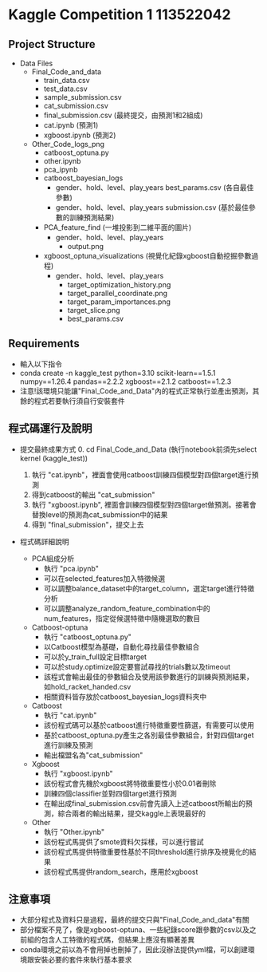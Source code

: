 # Kaggle Competition 1 113522042
## Project Structure
- Data Files
    - Final_Code_and_data
        - train_data.csv
        - test_data.csv
        - sample_submission.csv 
        - cat_submission.csv
        - final_submission.csv (最終提交，由預測1和2組成)
        - cat.ipynb (預測1)
        - xgboost.ipynb (預測2)
    - Other_Code_logs_png
        - catboost_optuna.py 
        - other.ipynb
        - pca_ipynb
        - catboost_bayesian_logs
            - gender、hold、level、play_years best_params.csv (各自最佳參數)
            - gender、hold、level、play_years submission.csv (基於最佳參數的訓練預測結果)
        - PCA_feature_find (一堆投影到二維平面的圖片)
            - gender、hold、level、play_years
                - output.png
        - xgboost_optuna_visualizations (視覺化紀錄xgboost自動挖掘參數過程)
            - gender、hold、level、play_years
                - target_optimization_history.png
                - target_parallel_coordinate.png
                - target_param_importances.png
                - target_slice.png
                - best_params.csv
## Requirements
- 輸入以下指令
- conda create -n kaggle_test python=3.10 scikit-learn==1.5.1 numpy==1.26.4 pandas==2.2.2 xgboost==2.1.2 catboost==1.2.3
- 注意!該環境只能讓"Final_Code_and_Data"內的程式正常執行並產出預測，其餘的程式若要執行須自行安裝套件

## 程式碼運行及說明
- 提交最終成果方式
    0. cd Final_Code_and_Data (執行notebook前須先select kernel (kaggle_test))
    1. 執行 "cat.ipynb"，裡面會使用catboost訓練四個模型對四個target進行預測 
    2. 得到catboost的輸出 "cat_submission"
    3. 執行 "xgboost.ipynb", 裡面會訓練四個模型對四個target做預測。接著會替換level的預測為cat_submission中的結果
    4. 得到 "final_submission"，提交上去

- 程式碼詳細說明
    - PCA組成分析
        - 執行 "pca.ipynb"
        - 可以在selected_features加入特徵候選
        - 可以調整balance_dataset中的target_column，選定target進行特徵分析
        - 可以調整analyze_random_feature_combination中的num_features，指定從候選特徵中隨機選取的數目
    - Catboost-optuna
        - 執行 "catboost_optuna.py"
        - 以Catboost模型為基礎，自動化尋找最佳參數組合
        - 可以於y_train_full設定目標target
        - 可以於study.optimize設定要嘗試尋找的trials數以及timeout
        - 該程式會輸出最佳的參數組合及使用該參數進行的訓練與預測結果，如hold_racket_handed.csv
        - 相關資料皆存放於catboost_bayesian_logs資料夾中
    - Catboost
        - 執行 "cat.ipynb"
        - 該份程式碼可以基於catboost進行特徵重要性篩選，有需要可以使用
        - 基於catboost_optuna.py產生之各別最佳參數組合，針對四個target進行訓練及預測
        - 輸出檔盟名為"cat_submission"
    - Xgboost
        - 執行 "xgboost.ipynb"
        - 該份程式會先機於xgboost將特徵重要性小於0.01者刪除
        - 訓練四個classifier並對四個target進行預測
        - 在輸出成final_submission.csv前會先讀入上述catboost所輸出的預測，綜合兩者的輸出結果，提交kaggle上表現最好的
    - Other
        - 執行 "Other.ipynb"
        - 該份程式馬提供了smote資料欠採樣，可以進行嘗試
        - 該份程式馬提供特徵重要性基於不同threshold進行排序及視覺化的結果
        - 該份程式馬提供random_search，應用於xgboost

## 注意事項
- 大部分程式及資料只是過程，最終的提交只與"Final_Code_and_data"有關
- 部分檔案不見了，像是xgboost-optuna、一些紀錄score跟參數的csv以及之前組的包含人工特徵的程式碼，但結果上應沒有顯著差異
- conda環境之前以為不會用掉也刪掉了，因此沒辦法提供yml檔，可以創建環境跟安裝必要的套件來執行基本要求
